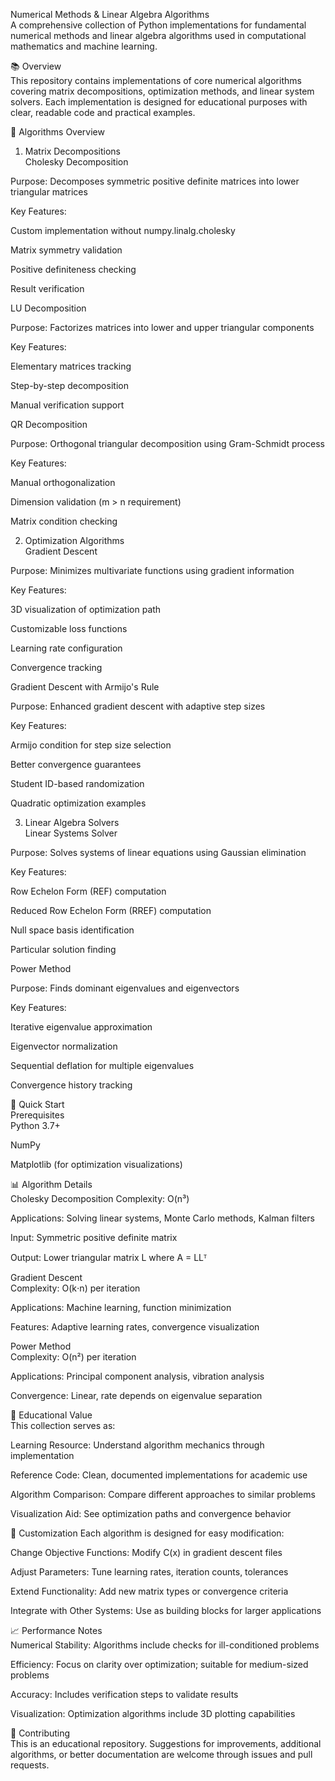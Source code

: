 Numerical Methods & Linear Algebra Algorithms<br>
A comprehensive collection of Python implementations for fundamental numerical methods and linear algebra algorithms used in computational mathematics and machine learning.<br>

📚 Overview<br>
This repository contains implementations of core numerical algorithms covering matrix decompositions, optimization methods, and linear system solvers. Each implementation is designed for educational purposes with clear, readable code and practical examples.<br>

🔬 Algorithms Overview<br>
1. Matrix Decompositions<br>
Cholesky Decomposition<br>

Purpose: Decomposes symmetric positive definite matrices into lower triangular matrices

Key Features:

Custom implementation without numpy.linalg.cholesky

Matrix symmetry validation

Positive definiteness checking

Result verification

LU Decomposition

Purpose: Factorizes matrices into lower and upper triangular components

Key Features:

Elementary matrices tracking

Step-by-step decomposition

Manual verification support

QR Decomposition

Purpose: Orthogonal triangular decomposition using Gram-Schmidt process

Key Features:

Manual orthogonalization

Dimension validation (m > n requirement)

Matrix condition checking

2. Optimization Algorithms<br>
Gradient Descent<br>

Purpose: Minimizes multivariate functions using gradient information

Key Features:

3D visualization of optimization path

Customizable loss functions

Learning rate configuration

Convergence tracking

Gradient Descent with Armijo's Rule

Purpose: Enhanced gradient descent with adaptive step sizes

Key Features:

Armijo condition for step size selection

Better convergence guarantees

Student ID-based randomization

Quadratic optimization examples

3. Linear Algebra Solvers<br>
Linear Systems Solver<br>

Purpose: Solves systems of linear equations using Gaussian elimination

Key Features:

Row Echelon Form (REF) computation

Reduced Row Echelon Form (RREF) computation

Null space basis identification

Particular solution finding

Power Method<br>

Purpose: Finds dominant eigenvalues and eigenvectors

Key Features:

Iterative eigenvalue approximation

Eigenvector normalization

Sequential deflation for multiple eigenvalues

Convergence history tracking

🚀 Quick Start<br>
Prerequisites<br>
Python 3.7+

NumPy

Matplotlib (for optimization visualizations)

📊 Algorithm Details<br>
Cholesky Decomposition
Complexity: O(n³)

Applications: Solving linear systems, Monte Carlo methods, Kalman filters

Input: Symmetric positive definite matrix

Output: Lower triangular matrix L where A = LLᵀ

Gradient Descent<br>
Complexity: O(k⋅n) per iteration

Applications: Machine learning, function minimization

Features: Adaptive learning rates, convergence visualization

Power Method<br>
Complexity: O(n²) per iteration

Applications: Principal component analysis, vibration analysis

Convergence: Linear, rate depends on eigenvalue separation

🎯 Educational Value<br>
This collection serves as:

Learning Resource: Understand algorithm mechanics through implementation

Reference Code: Clean, documented implementations for academic use

Algorithm Comparison: Compare different approaches to similar problems

Visualization Aid: See optimization paths and convergence behavior

🔧 Customization
Each algorithm is designed for easy modification:

Change Objective Functions: Modify C(x) in gradient descent files

Adjust Parameters: Tune learning rates, iteration counts, tolerances

Extend Functionality: Add new matrix types or convergence criteria

Integrate with Other Systems: Use as building blocks for larger applications

📈 Performance Notes<br>
Numerical Stability: Algorithms include checks for ill-conditioned problems

Efficiency: Focus on clarity over optimization; suitable for medium-sized problems

Accuracy: Includes verification steps to validate results

Visualization: Optimization algorithms include 3D plotting capabilities

🤝 Contributing<br>
This is an educational repository. Suggestions for improvements, additional algorithms, or better documentation are welcome through issues and pull requests.
